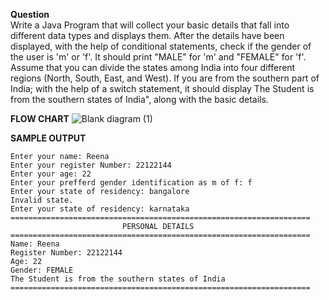 **Question**  
Write a Java Program that will collect your basic details that fall into different data types and displays them.
After the details have been displayed, with the help of conditional statements, check if the gender of the user is 'm' or 'f'. It should print "MALE" for 'm' and "FEMALE" for 'f'.
Assume that you can divide the states among India into four different regions (North, South, East, and West). If you are from the southern part of India; with the help of a switch statement, it should display The Student is from the southern states of India", along with the basic details.

**FLOW CHART**
![Blank diagram (1)](https://github.com/Reena9999/22122144_MDS273L_JAVA/assets/118504536/071e38ae-a7e1-494b-8fc5-96da04818421)

**SAMPLE OUTPUT**    
```
Enter your name: Reena
Enter your register Number: 22122144
Enter your age: 22
Enter your prefferd gender identification as m of f: f
Enter your state of residency: bangalore
Invalid state.
Enter your state of residency: karnataka
===================================================================
                         PERSONAL DETAILS
===================================================================
Name: Reena
Register Number: 22122144
Age: 22
Gender: FEMALE
The Student is from the southern states of India
===================================================================
```
